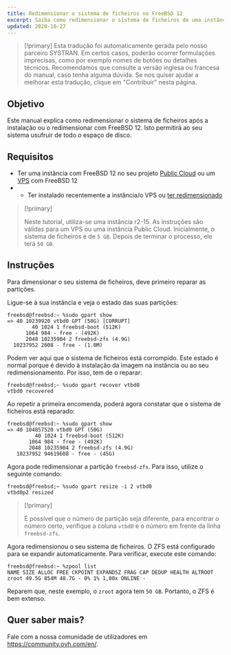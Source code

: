 ```yaml
---
title: Redimensionar o sistema de ficheiros no FreeBSD 12
excerpt: Saiba como redimensionar o sistema de ficheiros de uma instância Public Cloud ou de uma VPS com FreeBSD 12
updated: 2020-10-27
---
```


> [!primary]
> Esta tradução foi automaticamente gerada pelo nosso parceiro SYSTRAN. Em certos casos, poderão ocorrer formulações imprecisas, como por exemplo nomes de botões ou detalhes técnicos. Recomendamos que consulte a versão inglesa ou francesa do manual, caso tenha alguma dúvida. Se nos quiser ajudar a melhorar esta tradução, clique em "Contribuir" nesta página.
>

## Objetivo

Este manual explica como redimensionar o sistema de ficheiros após a instalação ou o redimensionar com FreeBSD 12. Isto permitirá ao seu sistema usufruir de todo o espaço de disco.

## Requisitos

 * Ter uma instância com FreeBSD 12 no seu projeto [Public Cloud](https://www.ovhcloud.com/pt/public-cloud/) ou um [VPS](https://www.ovhcloud.com/pt/vps/) com FreeBSD 12
 * * Ter instalado recentemente a instância/o VPS ou [ter redimensionado](/pages/public_cloud/compute/resize_of_an_instance)

> [!primary]
>
> Neste tutorial, utiliza-se uma instância r2-15. As instruções são válidas para um VPS ou uma instância Public Cloud. Inicialmente, o sistema de ficheiros é de `5 GB`. Depois de terminar o processo, ele terá `50 GB`.
>

## Instruções

Para dimensionar o seu sistema de ficheiros, deve primeiro reparar as partições.

Ligue-se à sua instância e veja o estado das suas partições:

```
freebsd@freebsd:~ %sudo gpart show
=> 40 10239920 vtbd0 GPT (50G) [CORRUPT]
        40 1024 1 freebsd-boot (512K)
      1064 984 - free - (492K)
      2048 10235904 2 freebsd-zfs (4.9G)
  10237952 2008 - free - (1.0M)
```

Podem ver aqui que o sistema de ficheiros está corrompido. Este estado é normal porque é devido à instalação da imagem na instância ou ao seu redimensionamento. Por isso, tem de o reparar:

```
freebsd@freebsd;~ %sudo gpart recover vtbd0
vtbd0 recovered
```

Ao repetir a primeira encomenda, poderá agora constatar que o sistema de ficheiros está reparado:

```
freebsd@freebsd:~ %sudo gpart show
=> 40 104857520 vtbd0 GPT (50G)
         40 1024 1 freebsd-boot (512K)
       1064 984 - free - (492K)
       2048 10235904 2 freebsd-zfs (4.9G)
   10237952 94619608 - free - (45G)
```

Agora pode redimensionar a partição `freebsd-zfs`. Para isso, utilize o seguinte comando:

```
freebsd@freebsd;~ %sudo gpart resize -i 2 vtbd0
vtbd0p2 resized
```

> [!primary]
>
> É possível que o número de partição seja diferente, para encontrar o número certo, verifique a coluna `vtbd0` e o número em frente da linha `freebsd-zfs`.
>

Agora redimensionou o seu sistema de ficheiros. O ZFS está configurado para se expandir automaticamente. Para verificar, execute este comando:

```
freebsd@freebsd:~ %zpool list
NAME SIZE ALLOC FREE CKPOINT EXPANDSZ FRAG CAP DEDUP HEALTH ALTROOT
zroot 49.5G 854M 48.7G - 0% 1% 1,00x ONLINE -
```

Reparem que, neste exemplo, o `zroot` agora tem `50 GB`. Portanto, o ZFS é bem extenso.

## Quer saber mais?

Fale com a nossa comunidade de utilizadores em <https://community.ovh.com/en/>.

